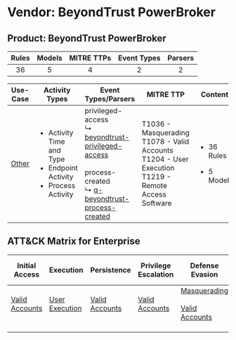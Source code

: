 Vendor: BeyondTrust PowerBroker
===============================
Product: BeyondTrust PowerBroker
--------------------------------
| Rules | Models | MITRE TTPs | Event Types | Parsers |
|:-----:|:------:|:----------:|:-----------:|:-------:|
|  36   |   5    |     4      |      2      |    2    |

|               Use-Case                | Activity Types                                                                               | Event Types/Parsers                                                                                                                                                                                                                              | MITRE TTP                                                                                                      | Content                                              |
|:-------------------------------------:| -------------------------------------------------------------------------------------------- | ------------------------------------------------------------------------------------------------------------------------------------------------------------------------------------------------------------------------------------------------ | -------------------------------------------------------------------------------------------------------------- | ---------------------------------------------------- |
| [Other](../UseCases/usecase_other.md) | <ul><li>Activity Time  and Type</li><li>Endpoint Activity</li><li>Process Activity</li></ul> |  privileged-access<br> ↳ [beyondtrust-privileged-access](../Parsers/parserContent_beyondtrust-privileged-access.md)<br><br> process-created<br> ↳ [q-beyondtrust-process-created](../Parsers/parserContent_q-beyondtrust-process-created.md)<br> | T1036 - Masquerading<br>T1078 - Valid Accounts<br>T1204 - User Execution<br>T1219 - Remote Access Software<br> | <ul><li>36 Rules</li></ul><ul><li>5 Models</li></ul> |

ATT&CK Matrix for Enterprise
----------------------------
| Initial Access                                                      | Execution                                                           | Persistence                                                         | Privilege Escalation                                                | Defense Evasion                                                                                                                      | Credential Access | Discovery | Lateral Movement | Collection | Command and Control                                                         | Exfiltration | Impact |
| ------------------------------------------------------------------- | ------------------------------------------------------------------- | ------------------------------------------------------------------- | ------------------------------------------------------------------- | ------------------------------------------------------------------------------------------------------------------------------------ | ----------------- | --------- | ---------------- | ---------- | --------------------------------------------------------------------------- | ------------ | ------ |
| [Valid Accounts](https://attack.mitre.org/techniques/T1078)<br><br> | [User Execution](https://attack.mitre.org/techniques/T1204)<br><br> | [Valid Accounts](https://attack.mitre.org/techniques/T1078)<br><br> | [Valid Accounts](https://attack.mitre.org/techniques/T1078)<br><br> | [Masquerading](https://attack.mitre.org/techniques/T1036)<br><br>[Valid Accounts](https://attack.mitre.org/techniques/T1078)<br><br> |                   |           |                  |            | [Remote Access Software](https://attack.mitre.org/techniques/T1219)<br><br> |              |        |